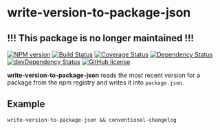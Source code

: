 # write-version-to-package-json
## !!! This package is no longer maintained !!!
[![NPM version](https://badge.fury.io/js/write-version-to-package-json.svg)](https://npmjs.org/package/write-version-to-package-json)
[![Build Status](https://travis-ci.org/dbartholomae/write-version-to-package-json.svg?branch=master)](https://travis-ci.org/dbartholomae/write-version-to-package-json)
[![Coverage Status](https://coveralls.io/repos/dbartholomae/write-version-to-package-json/badge.svg?branch=master&service=github)](https://coveralls.io/github/dbartholomae/write-version-to-package-json?branch=master)
[![Dependency Status](https://david-dm.org/dbartholomae/write-version-to-package-json.svg?theme=shields.io)](https://david-dm.org/dbartholomae/write-version-to-package-json)
[![devDependency Status](https://david-dm.org/dbartholomae/write-version-to-package-json/dev-status.svg)](https://david-dm.org/dbartholomae/write-version-to-package-json#info=devDependencies)
[![GitHub license](https://img.shields.io/github/license/dbartholomae/write-version-to-package-json.svg)]()

**write-version-to-package-json** reads the most recent version for a package from the npm registry and writes it into `package.json`. 

## Example
`write-version-to-package-json && conventional-changelog`
